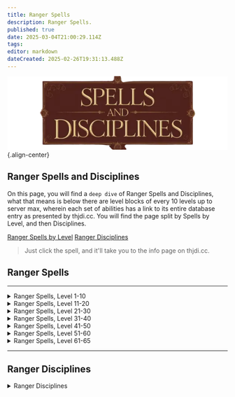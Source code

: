```yaml
---
title: Ranger Spells
description: Ranger Spells.
published: true
date: 2025-03-04T21:00:29.114Z
tags: 
editor: markdown
dateCreated: 2025-02-26T19:31:13.488Z
---
```


![spellsdisciplines.webp](/classes-and-abilities/spellsdisciplines.webp){.align-center}

## Ranger Spells and Disciplines

On this page, you will find a `deep dive` of Ranger Spells and Disciplines, what that means is below there are level blocks of every 10 levels up to server max, wherein each set of abilities has a link to its entire database entry as presented by thjdi.cc. You will find the page split by Spells by Level, and then Disciplines.

[Ranger Spells by Level](#ranger-spells)
[Ranger Disciplines](#ranger-disciplines)

> Just click the spell, and it'll take you to the info page on thjdi.cc.

## Ranger Spells
---

<details>
	<summary> Ranger Spells, Level 1-10 </summary>

|Spell Name|Level|
|---|---|
|<a href="https://www.thjdi.cc/spell/5011" target="_blank">Salve</a>|1|
|<a href="https://www.thjdi.cc/spell/51" target="_blank">Glimpse</a>|2|
|<a href="https://www.thjdi.cc/spell/239" target="_blank">Flame Lick</a>|3|
|<a href="https://www.thjdi.cc/spell/240" target="_blank">Lull Animal</a>|4|
|<a href="https://www.thjdi.cc/spell/2591" target="_blank">Tangling Weeds</a>|5|
|<a href="https://www.thjdi.cc/spell/242" target="_blank">Snare</a>|6|
|<a href="https://www.thjdi.cc/spell/26" target="_blank">Skin like Wood</a>|7|
|<a href="https://www.thjdi.cc/spell/200" target="_blank">Minor Healing</a>|8|
|<a href="https://www.thjdi.cc/spell/224" target="_blank">Endure Fire</a>|9|
|<a href="https://www.thjdi.cc/spell/237" target="_blank">Dance of the Fireflies</a>|10|
|<a href="https://www.thjdi.cc/spell/2592" target="_blank">Hawk Eye</a>|11|

</details>

<details>
	<summary> Ranger Spells, Level 11-20 </summary>

|Spell Name|Level|
|---|---|
|<a href="https://www.thjdi.cc/spell/269" target="_blank">Feet like Cat</a>|12|
|<a href="https://www.thjdi.cc/spell/203" target="_blank">Cure Poison</a>|13|
|<a href="https://www.thjdi.cc/spell/515" target="_blank">Thistlecoat</a>|13|
|<a href="https://www.thjdi.cc/spell/92" target="_blank">Burst of Fire</a>|14|
|<a href="https://www.thjdi.cc/spell/247" target="_blank">Camouflage</a>|14|
|<a href="https://www.thjdi.cc/spell/249" target="_blank">Grasping Roots</a>|15|
|<a href="https://www.thjdi.cc/spell/252" target="_blank">Invoke Lightning</a>|15|
|<a href="https://www.thjdi.cc/spell/241" target="_blank">Panic Animal</a>|16|
|<a href="https://www.thjdi.cc/spell/248" target="_blank">Ward Summoned</a>|16|
|<a href="https://www.thjdi.cc/spell/500" target="_blank">Bind Sight</a>|17|
|<a href="https://www.thjdi.cc/spell/254" target="_blank">Firefist</a>|17|
|<a href="https://www.thjdi.cc/spell/225" target="_blank">Endure Cold</a>|18|
|<a href="https://www.thjdi.cc/spell/91" target="_blank">Ignite</a>|19|
|<a href="https://www.thjdi.cc/spell/86" target="_blank">Enduring Breath</a>|20|

</details>

<details>
	<summary> Ranger Spells, Level 21-30 </summary>

|Spell Name|Level|
|---|---|
|<a href="https://www.thjdi.cc/spell/17" target="_blank">Light Healing</a>|21|
|<a href="https://www.thjdi.cc/spell/263" target="_blank">Skin like Rock</a>|21|
|<a href="https://www.thjdi.cc/spell/213" target="_blank">Cure Disease</a>|22|
|<a href="https://www.thjdi.cc/spell/250" target="_blank">Harmony</a>|22|
|<a href="https://www.thjdi.cc/spell/256" target="_blank">Shield of Thistles</a>|24|
|<a href="https://www.thjdi.cc/spell/264" target="_blank">Stinging Swarm</a>|25|
|<a href="https://www.thjdi.cc/spell/268" target="_blank">Strength of Earth</a>|26|
|<a href="https://www.thjdi.cc/spell/655" target="_blank">Eyes of the Cat</a>|27|
|<a href="https://www.thjdi.cc/spell/278" target="_blank">Spirit of Wolf</a>|28|
|<a href="https://www.thjdi.cc/spell/3565" target="_blank">Flaming Arrow</a>|29|
|<a href="https://www.thjdi.cc/spell/2593" target="_blank">Riftwind's Protection</a>|29|
|<a href="https://www.thjdi.cc/spell/516" target="_blank">Barbcoat</a>|30|
|<a href="https://www.thjdi.cc/spell/48" target="_blank">Cancel Magic</a>|30|

</details>

<details>
	<summary> Ranger Spells, Level 31-40 </summary>

|Spell Name|Level|
|---|---|
|<a href="https://www.thjdi.cc/spell/513" target="_blank">Calm Animal</a>|31|
|<a href="https://www.thjdi.cc/spell/80" target="_blank">See Invisible</a>|32|
|<a href="https://www.thjdi.cc/spell/115" target="_blank">Dismiss Summoned</a>|33|
|<a href="https://www.thjdi.cc/spell/517" target="_blank">Bramblecoat</a>|34|
|<a href="https://www.thjdi.cc/spell/261" target="_blank">Levitate</a>|35|
|<a href="https://www.thjdi.cc/spell/1461" target="_blank">Call of Sky</a>|36|
|<a href="https://www.thjdi.cc/spell/419" target="_blank">Careless Lightning</a>|37|
|<a href="https://www.thjdi.cc/spell/2594" target="_blank">Nature's Precision</a>|37|
|<a href="https://www.thjdi.cc/spell/12" target="_blank">Healing</a>|38|
|<a href="https://www.thjdi.cc/spell/421" target="_blank">Skin like Steel</a>|38|
|<a href="https://www.thjdi.cc/spell/3564" target="_blank">Burning Arrow</a>|39|
|<a href="https://www.thjdi.cc/spell/3601" target="_blank">Harmony of Nature</a>|39|
|<a href="https://www.thjdi.cc/spell/3687" target="_blank">Swarm of Pain</a>|40|

</details>

<details>
	<summary> Ranger Spells, Level 41-50 </summary>

|Spell Name|Level|
|---|---|
|<a href="https://www.thjdi.cc/spell/4054" target="_blank">Spirit of the Shrew</a>|41|
|<a href="https://www.thjdi.cc/spell/518" target="_blank">Spikecoat</a>|42|
|<a href="https://www.thjdi.cc/spell/129" target="_blank">Shield of Brambles</a>|43|
|<a href="https://www.thjdi.cc/spell/78" target="_blank">Immolate</a>|44|
|<a href="https://www.thjdi.cc/spell/76" target="_blank">Ensnaring Roots</a>|45|
|<a href="https://www.thjdi.cc/spell/60" target="_blank">Resist Fire</a>|46|
|<a href="https://www.thjdi.cc/spell/34" target="_blank">Superior Camouflage</a>|47|
|<a href="https://www.thjdi.cc/spell/2595" target="_blank">Force of Nature</a>|48|
|<a href="https://www.thjdi.cc/spell/425" target="_blank">Wolf Form</a>|48|
|<a href="https://www.thjdi.cc/spell/691" target="_blank">Call of Flame</a>|49|
|<a href="https://www.thjdi.cc/spell/4055" target="_blank">Pack Shrew</a>|49|
|<a href="https://www.thjdi.cc/spell/1462" target="_blank">Call of Earth</a>|50|
|<a href="https://www.thjdi.cc/spell/2596" target="_blank">Falcon Eye</a>|50|
|<a href="https://www.thjdi.cc/spell/40809" target="_blank">Jolt</a>|50|
|<a href="https://www.thjdi.cc/spell/1741" target="_blank">Jolt</a>|50|

</details>

<details>
	<summary> Ranger Spells, Level 51-60 </summary>

|Spell Name|Level|
|---|---|
|<a href="https://www.thjdi.cc/spell/512" target="_blank">Ensnare</a>|51|
|<a href="https://www.thjdi.cc/spell/1397" target="_blank">Strength of Nature</a>|51|
|<a href="https://www.thjdi.cc/spell/5571" target="_blank">Tangle</a>|51|
|<a href="https://www.thjdi.cc/spell/57" target="_blank">Firestrike</a>|52|
|<a href="https://www.thjdi.cc/spell/3688" target="_blank">Icewind</a>|52|
|<a href="https://www.thjdi.cc/spell/430" target="_blank">Storm Strength</a>|53|
|<a href="https://www.thjdi.cc/spell/259" target="_blank">Drones of Doom</a>|54|
|<a href="https://www.thjdi.cc/spell/2597" target="_blank">Jolting Blades</a>|54|
|<a href="https://www.thjdi.cc/spell/422" target="_blank">Skin like Diamond</a>|54|
|<a href="https://www.thjdi.cc/spell/1463" target="_blank">Call of Fire</a>|55|
|<a href="https://www.thjdi.cc/spell/145" target="_blank">Chloroplast</a>|55|
|<a href="https://www.thjdi.cc/spell/1296" target="_blank">Cinder Jolt</a>|55|
|<a href="https://www.thjdi.cc/spell/4111" target="_blank">Fire Swarm</a>|55|
|<a href="https://www.thjdi.cc/spell/61" target="_blank">Resist Cold</a>|55|
|<a href="https://www.thjdi.cc/spell/539" target="_blank">Chill Sight</a>|56|
|<a href="https://www.thjdi.cc/spell/426" target="_blank">Greater Wolf Form</a>|56|
|<a href="https://www.thjdi.cc/spell/2598" target="_blank">Mark of the Predator</a>|56|
|<a href="https://www.thjdi.cc/spell/15" target="_blank">Greater Healing</a>|57|
|<a href="https://www.thjdi.cc/spell/4059" target="_blank">Call of Ice</a>|58|
|<a href="https://www.thjdi.cc/spell/2599" target="_blank">Eagle Eye</a>|58|
|<a href="https://www.thjdi.cc/spell/49" target="_blank">Nullify Magic</a>|58|
|<a href="https://www.thjdi.cc/spell/432" target="_blank">Shield of Spikes</a>|58|
|<a href="https://www.thjdi.cc/spell/1290" target="_blank">Chloroblast</a>|59|
|<a href="https://www.thjdi.cc/spell/1740" target="_blank">Dustdevil</a>|59|
|<a href="https://www.thjdi.cc/spell/423" target="_blank">Skin like Nature</a>|59|
|<a href="https://www.thjdi.cc/spell/1464" target="_blank">Call of the Predator</a>|60|
|<a href="https://www.thjdi.cc/spell/490" target="_blank">Enveloping Roots</a>|60|
|<a href="https://www.thjdi.cc/spell/519" target="_blank">Thorncoat</a>|60|
|<a href="https://www.thjdi.cc/spell/2600" target="_blank">Warder's Protection</a>|60|

</details>

<details>
	<summary> Ranger Spells, Level 61-65 </summary>

|Spell Name|Level|
|---|---|
|<a href="https://www.thjdi.cc/spell/1526" target="_blank">Annul Magic</a>|61|
|<a href="https://www.thjdi.cc/spell/1551" target="_blank">Circle of Winter</a>|61|
|<a href="https://www.thjdi.cc/spell/96" target="_blank">Counteract Disease</a>|61|
|<a href="https://www.thjdi.cc/spell/95" target="_blank">Counteract Poison</a>|61|
|<a href="https://www.thjdi.cc/spell/6732" target="_blank">Earthen Embrace</a>|61|
|<a href="https://www.thjdi.cc/spell/5572" target="_blank">Entangle</a>|61|
|<a href="https://www.thjdi.cc/spell/1529" target="_blank">Exile Summoned</a>|61|
|<a href="https://www.thjdi.cc/spell/3419" target="_blank">Call of the Rathe</a>|62|
|<a href="https://www.thjdi.cc/spell/665" target="_blank">Drifting Death</a>|62|
|<a href="https://www.thjdi.cc/spell/356" target="_blank">Shield of Thorns</a>|62|
|<a href="https://www.thjdi.cc/spell/3487" target="_blank">Strength of Tunare</a>|62|
|<a href="https://www.thjdi.cc/spell/1558" target="_blank">Bladecoat</a>|63|
|<a href="https://www.thjdi.cc/spell/1552" target="_blank">Circle of Summer</a>|63|
|<a href="https://www.thjdi.cc/spell/3192" target="_blank">Earthen Roots</a>|63|
|<a href="https://www.thjdi.cc/spell/3418" target="_blank">Frozen Wind</a>|63|
|<a href="https://www.thjdi.cc/spell/3431" target="_blank">Brushfire</a>|64|
|<a href="https://www.thjdi.cc/spell/4107" target="_blank">Feral Form</a>|64|
|<a href="https://www.thjdi.cc/spell/3415" target="_blank">Nature's Rebuke</a>|64|
|<a href="https://www.thjdi.cc/spell/1568" target="_blank">Regrowth</a>|64|
|<a href="https://www.thjdi.cc/spell/3417" target="_blank">Spirit of the Predator</a>|64|
|<a href="https://www.thjdi.cc/spell/4980" target="_blank">Ancient: Burning Chaos</a>|65|
|<a href="https://www.thjdi.cc/spell/3420" target="_blank">Cry of Thunder</a>|65|
|<a href="https://www.thjdi.cc/spell/8020" target="_blank">Hail of Arrows</a>|65|
|<a href="https://www.thjdi.cc/spell/2887" target="_blank">Mask of the Stalker</a>|65|
|<a href="https://www.thjdi.cc/spell/1559" target="_blank">Natureskin</a>|65|
|<a href="https://www.thjdi.cc/spell/3039" target="_blank">Protection of the Wild</a>|65|
|<a href="https://www.thjdi.cc/spell/2517" target="_blank">Spirit of Eagle</a>|65|
|<a href="https://www.thjdi.cc/spell/4897" target="_blank">Sylvan Burn</a>|65|
|<a href="https://www.thjdi.cc/spell/4898" target="_blank">Sylvan Call</a>|65|
|<a href="https://www.thjdi.cc/spell/4896" target="_blank">Sylvan Light</a>|65|

</details>

---

## Ranger Disciplines

<details>
	<summary> Ranger Disciplines </summary>

|Discipline Name|Level|
|---|---|
|<a href="https://www.thjdi.cc/spell/4585" target="_blank">Resistant Discipline</a>|51|
|<a href="https://www.thjdi.cc/spell/4587" target="_blank">Fearless Discipline</a>|54|
|<a href="https://www.thjdi.cc/spell/4506" target="_blank">Trueshot Discipline</a>|55|
|<a href="https://www.thjdi.cc/spell/4519" target="_blank">Weapon Shield Discipline</a>|60|

</details>